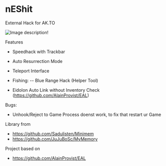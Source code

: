 # nEShit
External Hack for AK.TO

![Image description](http://i.epvpimg.com/WqV9gab.png)!

Features
- Speedhack with Trackbar
- Auto Resurrection Mode
- Teleport Interface

- Fishing:
-- Blue Range Hack (Helper Tool)

- Eidolon Auto Link without Inventory Check 
(https://github.com/AlainProvist/EAL)


Bugs:
- Unhook/Reject to Game Process doenst work, to fix that restart ur Game


Library from
- https://github.com/Sadulisten/Minimem
- https://github.com/JuJuBoSc/MyMemory


Project based on
- https://github.com/AlainProvist/EAL
